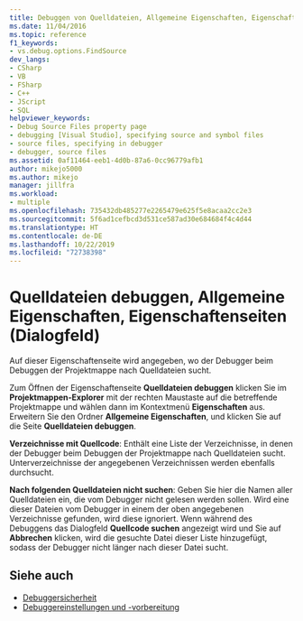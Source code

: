 ```yaml
---
title: Debuggen von Quelldateien, Allgemeine Eigenschaften, Eigenschaftenseiten der Projektmappe
ms.date: 11/04/2016
ms.topic: reference
f1_keywords:
- vs.debug.options.FindSource
dev_langs:
- CSharp
- VB
- FSharp
- C++
- JScript
- SQL
helpviewer_keywords:
- Debug Source Files property page
- debugging [Visual Studio], specifying source and symbol files
- source files, specifying in debugger
- debugger, source files
ms.assetid: 0af11464-eeb1-4d0b-87a6-0cc96779afb1
author: mikejo5000
ms.author: mikejo
manager: jillfra
ms.workload:
- multiple
ms.openlocfilehash: 735432db485277e2265479e625f5e8acaa2cc2e3
ms.sourcegitcommit: 5f6ad1cefbcd3d531ce587ad30e684684f4c4d44
ms.translationtype: HT
ms.contentlocale: de-DE
ms.lasthandoff: 10/22/2019
ms.locfileid: "72738398"
---
```

# <a name="debug-source-files-common-properties-solution-property-pages-dialog-box"></a>Quelldateien debuggen, Allgemeine Eigenschaften, Eigenschaftenseiten (Dialogfeld)
Auf dieser Eigenschaftenseite wird angegeben, wo der Debugger beim Debuggen der Projektmappe nach Quelldateien sucht.

 Zum Öffnen der Eigenschaftenseite **Quelldateien debuggen** klicken Sie im **Projektmappen-Explorer** mit der rechten Maustaste auf die betreffende Projektmappe und wählen dann im Kontextmenü **Eigenschaften** aus. Erweitern Sie den Ordner **Allgemeine Eigenschaften**, und klicken Sie auf die Seite **Quelldateien debuggen**.

 **Verzeichnisse mit Quellcode**: Enthält eine Liste der Verzeichnisse, in denen der Debugger beim Debuggen der Projektmappe nach Quelldateien sucht. Unterverzeichnisse der angegebenen Verzeichnissen werden ebenfalls durchsucht.

 **Nach folgenden Quelldateien nicht suchen**: Geben Sie hier die Namen aller Quelldateien ein, die vom Debugger nicht gelesen werden sollen. Wird eine dieser Dateien vom Debugger in einem der oben angegebenen Verzeichnisse gefunden, wird diese ignoriert. Wenn während des Debuggens das Dialogfeld **Quellcode suchen** angezeigt wird und Sie auf **Abbrechen** klicken, wird die gesuchte Datei dieser Liste hinzugefügt, sodass der Debugger nicht länger nach dieser Datei sucht.

## <a name="see-also"></a>Siehe auch

- [Debuggersicherheit](../debugger/debugger-security.md)
- [Debuggereinstellungen und -vorbereitung](../debugger/debugger-settings-and-preparation.md)